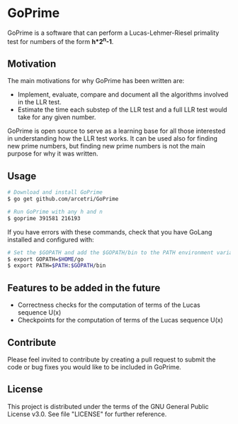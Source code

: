 # GoPrime

GoPrime is a software that can perform a Lucas-Lehmer-Riesel primality test for numbers
of the form __h*2<sup>n</sup>-1__.

## Motivation

The main motivations for why GoPrime has been written are:

- Implement, evaluate, compare and document all the algorithms involved in the LLR test.
- Estimate the time each substep of the LLR test and a full LLR test would take for any given number.

GoPrime is open source to serve as a learning base for all those interested in understanding how the LLR test works.
It can be used also for finding new prime numbers, but finding new prime numbers is not the main purpose for why it
was written.

## Usage

```sh
# Download and install GoPrime
$ go get github.com/arcetri/GoPrime

# Run GoPrime with any h and n
$ goprime 391581 216193
```

If you have errors with these commands, check that you have GoLang installed and configured with:
    
```sh
# Set the $GOPATH and add the $GOPATH/bin to the PATH environment variable if not already done.
$ export GOPATH=$HOME/go
$ export PATH=$PATH:$GOPATH/bin
```

## Features to be added in the future
- Correctness checks for the computation of terms of the Lucas sequence U(x)
- Checkpoints for the computation of terms of the Lucas sequence U(x)

## Contribute

Please feel invited to contribute by creating a pull request to submit the code or bug fixes you would like to be 
included in GoPrime.

## License

This project is distributed under the terms of the GNU General Public License v3.0. See file "LICENSE" for further 
reference.